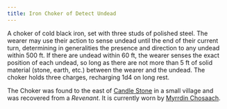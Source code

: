 ```yaml
---
title: Iron Choker of Detect Undead
---
```


A choker of cold black iron, set with three studs of polished steel. The wearer may use their action to sense undead until the end of their current turn, determining in generalities the presence and direction to any undead within 500 ft. If there are undead within 60 ft, the wearer senses the exact position of each undead, so long as there are not more than 5 ft of solid material (stone, earth, etc.) between the wearer and the undead. The choker holds three charges, recharging 1d4 on long rest.

The Choker was found to the east of [Candle Stone](../../Locations/Cloud%20Sea/Shards/Gramerai/Candle%20Stone/Candle%20Stone.md) in a small village and was recovered from a *Revenant*. It is currently worn by [Myrrdin Chosaach](../../People/Party/Myrrdin%20Chosaach.md).
